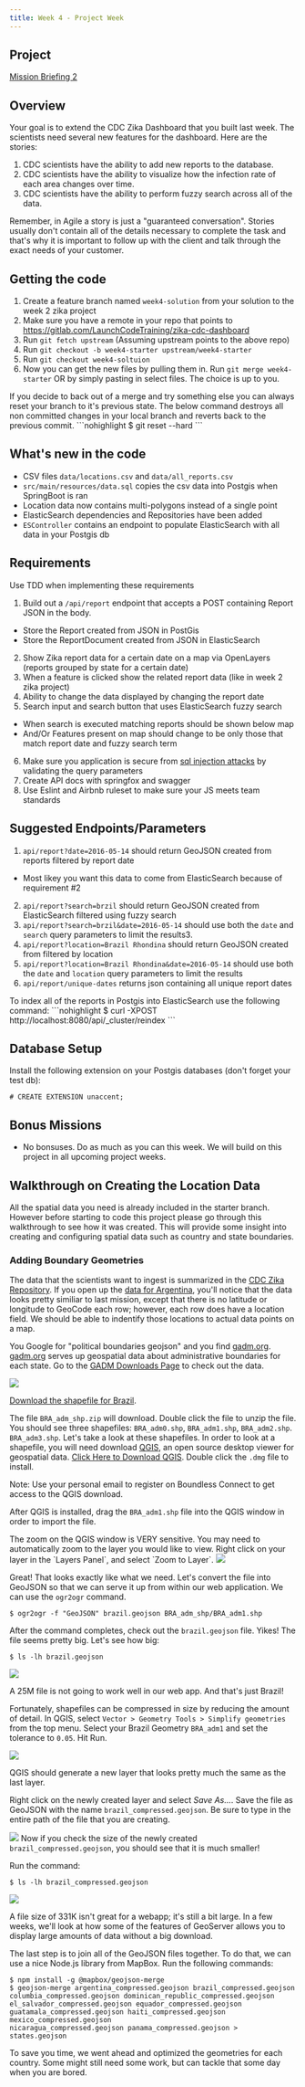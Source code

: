 ```yaml
---
title: Week 4 - Project Week
---
```


## Project

[Mission Briefing 2](../../materials/week04/zika_mission_briefing-mission_2.pdf)

## Overview

Your goal is to extend the CDC Zika Dashboard that you built last week. The scientists need several new features for the dashboard. Here are the stories:

1. CDC scientists have the ability to add new reports to the database.
2. CDC scientists have the  ability to visualize how the infection rate of each area changes over time.
3. CDC scientists have the ability to perform fuzzy search across all of the data.

<aside class="aside-note" markdown="1">
Remember, in Agile a story is just a "guaranteed conversation". Stories usually don't contain all of the details necessary to complete the task and that's why it is important to follow up with the client and talk through the exact needs of your customer.
</aside>

## Getting the code
1. Create a feature branch named `week4-solution` from your solution to the week 2 zika project
2. Make sure you have a remote in your repo that points to https://gitlab.com/LaunchCodeTraining/zika-cdc-dashboard
3. Run `git fetch upstream` (Assuming upstream points to the above repo)
4. Run `git checkout -b week4-starter upstream/week4-starter`
5. Run `git checkout week4-soltuion`
6. Now you can get the new files by pulling them in. Run `git merge week4-starter` OR by simply pasting in select files. The choice is up to you.

<aside class="aside-note" markdown="1">
If you decide to back out of a merge and try something else you can always reset your branch to it's previous state. 
The below command destroys all non committed changes in your local branch and reverts back to the previous commit.
```nohighlight
$ git reset --hard
```
</aside>

## What's new in the code
* CSV files `data/locations.csv` and `data/all_reports.csv`
* `src/main/resources/data.sql` copies the csv data into Postgis when SpringBoot is ran
* Location data now contains multi-polygons instead of a single point
* ElasticSearch dependencies and Repositories have been added
* `ESController` contains an endpoint to populate ElasticSearch with all data in your Postgis db

## Requirements
Use TDD when implementing these requirements
1. Build out a `/api/report` endpoint that accepts a POST containing Report JSON in the body.
* Store the Report created from JSON in PostGis
* Store the ReportDocument created from JSON in ElasticSearch
2. Show Zika report data for a certain date on a map via OpenLayers (reports grouped by state for a certain date)
3. When a feature is clicked show the related report data (like in week 2 zika project)
4. Ability to change the data displayed by changing the report date 
5. Search input and search button that uses ElasticSearch fuzzy search
* When search is executed matching reports should be shown below map
* And/Or Features present on map should change to be only those that match report date and fuzzy search term
6. Make sure you application is secure from [sql injection attacks](https://www.owasp.org/index.php/SQL_Injection) by validating the query parameters
7. Create API docs with springfox and swagger
8. Use Eslint and Airbnb ruleset to make sure your JS meets team standards

## Suggested Endpoints/Parameters
1. `api/report?date=2016-05-14` should return GeoJSON created from reports filtered by report date
* Most likey you want this data to come from ElasticSearch because of requirement #2
2. `api/report?search=brzil` should return GeoJSON created from ElasticSearch filtered using fuzzy search
3. `api/report?search=brzil&date=2016-05-14` should use both the `date` and `search` query parameters to limit the results3. 
4. `api/report?location=Brazil Rhondina` should return GeoJSON created from filtered by location
5. `api/report?location=Brazil Rhondina&date=2016-05-14` should use both the `date` and `location` query parameters to limit the results
6. `api/report/unique-dates` returns json containing all unique report dates

<aside class="aside-note" markdown="1">
To index all of the reports in Postgis into ElasticSearch use the following command:
```nohighlight
$ curl -XPOST http://localhost:8080/api/_cluster/reindex
```
</aside>

## Database Setup

Install the following extension on your Postgis databases (don't forget your test db):

```nohighlight
# CREATE EXTENSION unaccent;
```

## Bonus Missions
- No bonsuses. Do as much as you can this week. We will build on this project in all upcoming project weeks.

## Walkthrough on Creating the Location Data

All the spatial data you need is already included in the starter branch. However before starting to code this project please go through this walkthrough to see how it was created.  This will provide some insight into creating and configuring spatial data such as country and state boundaries.

### Adding Boundary Geometries

The data that the scientists want to ingest is summarized in the [CDC Zika Repository](https://github.com/cdcepi/zika). If you open up the [data for Argentina](https://github.com/cdcepi/zika/blob/master/Argentina/Surveillance_Bulletin/data/Surveillance_Bulletin_01_2017-01-12.csv), you'll notice that the data looks pretty similiar to last mission, except that there is no latitude or longitude to GeoCode each row; however, each row does have a location field. We should be able to indentify those locations to actual data points on a map.

You Google for "political boundaries geojson" and you find [gadm.org](http://www.gadm.org/). [gadm.org](http://www.gadm.org/country) serves up geospatial data about administrative boundaries for each state. Go to the [GADM Downloads Page](http://www.gadm.org/country) to check out the data.

<img src="../../materials/week04/GADM_download_page.png"></img>

[Download the shapefile for Brazil](http://biogeo.ucdavis.edu/data/gadm2.8/shp/BRA_adm_shp.zip).

The file `BRA_adm_shp.zip` will download. Double click the file to unzip the file. You should see three shapefiles: `BRA_adm0.shp`, `BRA_adm1.shp`, `BRA_adm2.shp`. `BRA_adm3.shp`. Let's take a look at these shapefiles. In order to look at a shapefile, you will need download [QGIS](https://qgis.org/en/site/), an open source desktop viewer for geospatial data. [Click Here to Download QGIS](https://connect.boundlessgeo.com/Downloads). Double click the `.dmg` file to install.

<aside class="aside-note" markdown="1">
Note: Use your personal email to register on Boundless Connect to get access to the QGIS download.
</aside>

After QGIS is installed, drag the `BRA_adm1.shp` file into the QGIS window in order to import the file.

<aside class="aside-note" markdown="1">
The zoom on the QGIS window is VERY sensitive. You may need to automatically zoom to the layer you would like to view. Right click on your layer in the `Layers Panel`, and select `Zoom to Layer`.
<img src="../../materials/week04/QGIS_zoom_to_layer.png"></img>
</aside>

Great! That looks exactly like what we need. Let's convert the file into GeoJSON so that we can serve it up from within our web application. We can use the `ogr2ogr` command.

```nohighlight
$ ogr2ogr -f "GeoJSON" brazil.geojson BRA_adm_shp/BRA_adm1.shp
```

After the command completes, check out the `brazil.geojson` file. Yikes! The file seems pretty big. Let's see how big:

```nohighlight
$ ls -lh brazil.geojson
```

<img src="../../materials/week04/CLI_check_file_size.png"></img>

A 25M file is not going to work well in our web app. And that's just Brazil!

Fortunately, shapefiles can be compressed in size by reducing the amount of detail. In QGIS, select `Vector > Geometry Tools > Simplify geometries` from the top menu. Select your Brazil Geometry `BRA_adm1` and set the tolerance to `0.05`. Hit Run.

<img src="../../materials/week04/QGIS_simplify_geometries.png"></img>

QGIS should generate a new layer that looks pretty much the same as the last layer.

Right click on the newly created layer and select *Save As...*. Save the file as GeoJSON with the name `brazil_compressed.geojson`. Be sure to type in the entire path of the file that you are creating.

<img src="../../materials/week04/QGIS_save_as.png"></img>
Now if you check the size of the newly created `brazil_compressed.geojson`, you should see that it is much smaller!

Run the command:

```nohighlight
$ ls -lh brazil_compressed.geojson
```

<img src="../../materials/week04/CLI_check_compressed_file_size.png"></img>

<aside class="aside-note" markdown="1">
A file size of 331K isn't great for a webapp; it's still a bit large. In a few weeks, we'll look at how some of the features of GeoServer allows you to display large amounts of data without a big download.
</aside>

The last step is to join all of the GeoJSON files together. To do that, we can use a nice Node.js library from MapBox. Run the following commands:

```nohighlight
$ npm install -g @mapbox/geojson-merge
$ geojson-merge argentina_compressed.geojson brazil_compressed.geojson columbia_compressed.geojson dominican_republic_compressed.geojson el_salvador_compressed.geojson equador_compressed.geojson guatamala_compressed.geojson haiti_compressed.geojson mexico_compressed.geojson
nicaragua_compressed.geojson panama_compressed.geojson > states.geojson
```

To save you time, we went ahead and optimized the geometries for each country. Some might still need some work, but can 
tackle that some day when you are bored.
